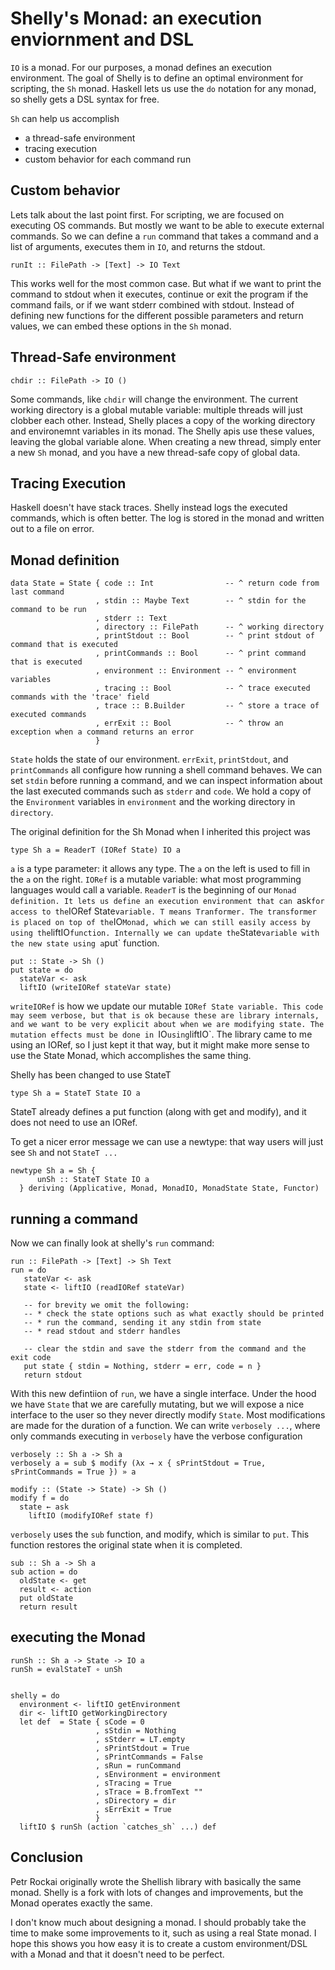 # Shelly's Monad: an execution enviornment and DSL

`IO` is a monad. For our purposes, a monad defines an execution environment.
The goal of Shelly is to define an optimal environment for scripting, the `Sh` monad.
Haskell lets us use the `do` notation for any monad, so shelly gets a DSL syntax for free.

`Sh` can help us accomplish
* a thread-safe environment
* tracing execution
* custom behavior for each command run


## Custom behavior

Lets talk about the last point first. For scripting, we are focused on executing OS commands. But mostly we want to be able to execute external commands. So we can define a `run` command that takes a command and a list of arguments, executes them in `IO`, and returns the stdout.

~~~~~~~~ {.hs}
runIt :: FilePath -> [Text] -> IO Text
~~~~~~~~

This works well for the most common case. But what if we want to print the command to stdout when it executes, continue or exit the program if the command fails, or if we want stderr combined with stdout. Instead of defining new functions for the different possible parameters and return values, we can embed these options in the `Sh` monad.


## Thread-Safe environment

~~~~~~~~ {.hs}
chdir :: FilePath -> IO ()
~~~~~~~~

Some commands, like `chdir` will change the environment.
The current working directory is a global mutable variable: multiple threads will just clobber each other.
Instead, Shelly places a copy of the working directory and environemnt variables in its monad.
The Shelly apis use these values, leaving the global variable alone.
When creating a new thread, simply enter a new `Sh` monad, and you have a new thread-safe copy of global data.


## Tracing Execution

Haskell doesn't have stack traces.
Shelly instead logs the executed commands, which is often better.
The log is stored in the monad and written out to a file on error.



## Monad definition

~~~~~~~~ {.hs}
data State = State { code :: Int                -- ^ return code from last command
                   , stdin :: Maybe Text        -- ^ stdin for the command to be run
                   , stderr :: Text
                   , directory :: FilePath      -- ^ working directory
                   , printStdout :: Bool        -- ^ print stdout of command that is executed
                   , printCommands :: Bool      -- ^ print command that is executed
                   , environment :: Environment -- ^ environment variables
                   , tracing :: Bool            -- ^ trace executed commands with the 'trace' field
                   , trace :: B.Builder         -- ^ store a trace of executed commands
                   , errExit :: Bool            -- ^ throw an exception when a command returns an error
                   }
~~~~~~~~

`State` holds the state of our environment. `errExit`, `printStdout`, and `printCommands` all configure how running a shell command behaves.
We can set `stdin` before running a command, and we can inspect information about the last executed commands such as `stderr` and `code`.
We hold a copy of the `Environment` variables in `environment` and the working directory in `directory`.


The original definition for the Sh Monad when I inherited this project was

    type Sh a = ReaderT (IORef State) IO a

`a` is a type parameter: it allows any type. The `a` on the left is used to fill in the `a` on the right.
`IORef` is a mutable variable: what most programming languages would call a variable.
`ReaderT` is the beginning of our `Monad definition. It lets us define an execution environment that can `ask` for access to the `IORef State` variable. T means Tranformer. The transformer is placed on top of the `IO` Monad, which we can still easily access by using the `liftIO` function. Internally we can update the `State` variable with the new state using a `put` function.

~~~~~~~~ {.hs}
put :: State -> Sh ()
put state = do
  stateVar <- ask
  liftIO (writeIORef stateVar state)
~~~~~~~~

`writeIORef` is how we update our mutable `IORef State variable.
This code may seem verbose, but that is ok because these are library internals, and we want to be very explicit about when we are modifying state. The mutation effects must be done in `IO` using `liftIO`.
The library came to me using an IORef, so I just kept it that way, but it might make more sense to use the State Monad, which accomplishes the same thing.

Shelly has been changed to use StateT

~~~~~~~~ {.hs}
type Sh a = StateT State IO a
~~~~~~~~

StateT already defines a put function (along with get and modify), and it does not need to use an IORef.

To get a nicer error message we can use a newtype: that way users will just see `Sh` and not `StateT ...`

~~~~~~~~ {.hs}
newtype Sh a = Sh {
      unSh :: StateT State IO a
  } deriving (Applicative, Monad, MonadIO, MonadState State, Functor)
~~~~~~~~



## running a command

Now we can finally look at shelly's `run` command:

~~~~~~~~ {.hs}
run :: FilePath -> [Text] -> Sh Text
run = do
   stateVar <- ask
   state <- liftIO (readIORef stateVar)

   -- for brevity we omit the following:
   -- * check the state options such as what exactly should be printed
   -- * run the command, sending it any stdin from state
   -- * read stdout and stderr handles

   -- clear the stdin and save the stderr from the command and the exit code
   put state { stdin = Nothing, stderr = err, code = n }
   return stdout
~~~~~~~~

With this new defintiion of `run`, we have a single interface.
Under the hood we have `State` that we are carefully mutating, but we will expose a nice interface to the user so they never directly modify `State`. Most modifications are made for the duration of a function. We can write `verbosely ...`, where only commands executing in `verbosely` have the verbose configuration

~~~~~~~~ {.hs}
verbosely :: Sh a -> Sh a
verbosely a = sub $ modify (λx → x { sPrintStdout = True, sPrintCommands = True }) » a

modify :: (State -> State) -> Sh ()
modify f = do
  state ← ask
    liftIO (modifyIORef state f)
~~~~~~~~

`verbosely` uses the `sub` function, and modify, which is similar to `put`.
This function restores the original state when it is completed.

~~~~~~~~ {.hs}
sub :: Sh a -> Sh a
sub action = do
  oldState <- get
  result <- action
  put oldState
  return result
~~~~~~~~

## executing the Monad

~~~~~~~~ {.hs}
runSh :: Sh a -> State -> IO a
runSh = evalStateT ∘ unSh


shelly = do
  environment <- liftIO getEnvironment
  dir <- liftIO getWorkingDirectory
  let def  = State { sCode = 0
                   , sStdin = Nothing
                   , sStderr = LT.empty
                   , sPrintStdout = True
                   , sPrintCommands = False
                   , sRun = runCommand
                   , sEnvironment = environment
                   , sTracing = True
                   , sTrace = B.fromText ""
                   , sDirectory = dir
                   , sErrExit = True
                   }
  liftIO $ runSh (action `catches_sh` ...) def
~~~~~~~~


## Conclusion

Petr Rockai originally wrote the Shellish library with basically the same monad.
Shelly is a fork with lots of changes and improvements, but the Monad operates exactly the same.

I don't know much about designing a monad. I should probably take the time to make some improvements to it, such as using a real State monad.
I hope this shows you how easy it is to create a custom environment/DSL with a Monad and that it doesn't need to be perfect.
